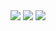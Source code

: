 <img src="https://img.shields.io/badge/HTML-3366CC?style=for-the-badge&logo=htmx&logoColor=FFFFFF"/>

<img src="https://img.shields.io/badge/CSS-1572B6?style=for-the-badge&logo=CSS3&logoColor=FFFFFF"/>

<img src="https://img.shields.io/badge/sass-CC6699?style=for-the-badge&logo=Sass&logoColor=FFFFFF"/>
